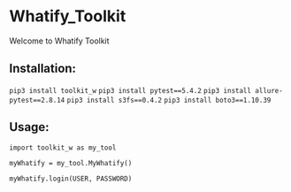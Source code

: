 # Whatify_Toolkit
Welcome to Whatify Toolkit

## Installation:

`pip3 install toolkit_w`
`pip3 install pytest==5.4.2`
`pip3 install allure-pytest==2.8.14`
`pip3 install s3fs==0.4.2`
`pip3 install boto3==1.10.39`

## Usage:

```
import toolkit_w as my_tool

myWhatify = my_tool.MyWhatify()

myWhatify.login(USER, PASSWORD)

```

